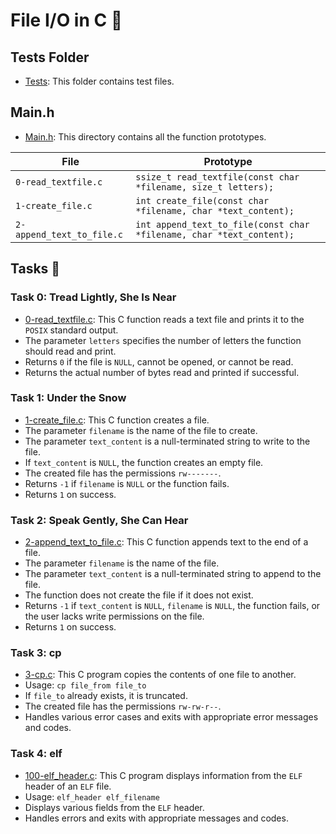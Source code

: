# File I/O in C :file_folder:

## Tests Folder
- [Tests](./tests): This folder contains test files.

## Main.h
- [Main.h](./main.h): This directory contains all the function prototypes.

| File                      | Prototype                                                            |
| ------------------------- | -------------------------------------------------------------------- |
| `0-read_textfile.c`       | `ssize_t read_textfile(const char *filename, size_t letters);`       |
| `1-create_file.c`         | `int create_file(const char *filename, char *text_content);`         |
| `2-append_text_to_file.c` | `int append_text_to_file(const char *filename, char *text_content);` |

## Tasks :page_with_curl:

### Task 0: Tread Lightly, She Is Near
- [0-read_textfile.c](./0-read_textfile.c): This C function reads a text file and prints it to the `POSIX` standard output.
- The parameter `letters` specifies the number of letters the function should read and print.
- Returns `0` if the file is `NULL`, cannot be opened, or cannot be read.
- Returns the actual number of bytes read and printed if successful.

### Task 1: Under the Snow
- [1-create_file.c](./1-create_file.c): This C function creates a file.
- The parameter `filename` is the name of the file to create.
- The parameter `text_content` is a null-terminated string to write to the file.
- If `text_content` is `NULL`, the function creates an empty file.
- The created file has the permissions `rw-------`.
- Returns `-1` if `filename` is `NULL` or the function fails.
- Returns `1` on success.

### Task 2: Speak Gently, She Can Hear
- [2-append_text_to_file.c](./2-append_text_to_file.c): This C function appends text to the end of a file.
- The parameter `filename` is the name of the file.
- The parameter `text_content` is a null-terminated string to append to the file.
- The function does not create the file if it does not exist.
- Returns `-1` if `text_content` is `NULL`, `filename` is `NULL`, the function fails, or the user lacks write permissions on the file.
- Returns `1` on success.

### Task 3: cp
- [3-cp.c](./3-cp.c): This C program copies the contents of one file to another.
- Usage: `cp file_from file_to`
- If `file_to` already exists, it is truncated.
- The created file has the permissions `rw-rw-r--`.
- Handles various error cases and exits with appropriate error messages and codes.

### Task 4: elf
- [100-elf_header.c](./100-elf_header.c): This C program displays information from the `ELF` header of an `ELF` file.
- Usage: `elf_header elf_filename`
- Displays various fields from the `ELF` header.
- Handles errors and exits with appropriate messages and codes.
